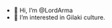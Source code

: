 - 👋 Hi, I’m @LordArma
- 👀 I’m interested in Gilaki culture.

<!---
LordArma/LordArma is a ✨ special ✨ repository because its `README.md` (this file) appears on your GitHub profile.
You can click the Preview link to take a look at your changes.
--->

